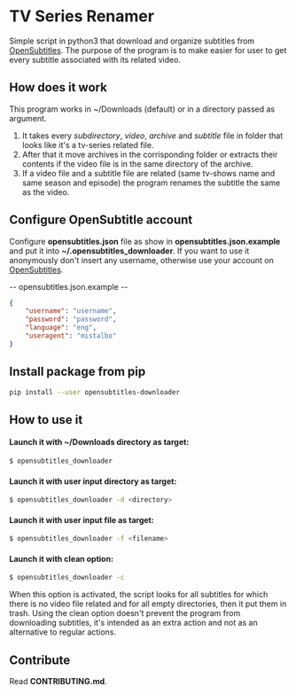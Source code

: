 # TV Series Renamer
Simple script in python3 that download and organize subtitles from [OpenSubtitles](http://www.opensubtitles.org).
The purpose of the program is to make easier for user to get every subtitle associated with its related video.

## How does it work
This program works in ~/Downloads (default) or in a directory passed as argument.

1. It takes every *subdirectory*, *video*, *archive* and *subtitle* file in folder that looks like it's a tv-series related file.
2. After that it move archives in the corrisponding folder or extracts their contents if the video file is in the same directory
of the archive.
3. If a video file and a subtitle file are related (same tv-shows name and same season and episode) the program renames the subtitle
the same as the video.

## Configure OpenSubtitle account
Configure **opensubtitles.json** file as show in **opensubtitles.json.example** and put it into **~/.opensubtitles_downloader**.
If you want to use it anonymously don't insert any username, otherwise use your account on [OpenSubtitles](http://www.opensubtitles.org).

-- opensubtitles.json.example --
```json
{
    "username": "username",
    "password": "password",
    "language": "eng",
    "useragent": "mistalbo"
}
```

## Install package from pip
```bash
pip install --user opensubtitles-downloader
```

## How to use it
#### Launch it with ~/Downloads directory as target:
```bash
$ opensubtitles_downloader
```

#### Launch it with user input directory as target:
```bash
$ opensubtitles_downloader -d <directory>
```

#### Launch it with user input file as target:
```bash
$ opensubtitles_downloader -f <filename>
```

#### Launch it with clean option:
```bash
$ opensubtitles_downloader -c
```
When this option is activated, the script looks for all subtitles for which there is no video file related and for all empty directories,
then it put them in trash.
Using the clean option doesn't prevent the program from downloading subtitles, it's intended as an extra action and not as an alternative to regular actions.


## Contribute
Read **CONTRIBUTING.md**.
